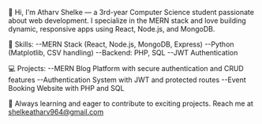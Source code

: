 👋 Hi, I'm Atharv Shelke — a 3rd-year Computer Science student passionate about web development. I specialize in the MERN stack and love building dynamic, responsive apps using React, Node.js, and MongoDB.

🔧 Skills:
--MERN Stack (React, Node.js, MongoDB, Express)
--Python (Matplotlib, CSV handling)
--Backend: PHP, SQL
--JWT Authentication

💻 Projects:
--MERN Blog Platform with secure authentication and CRUD features
--Authentication System with JWT and protected routes
--Event Booking Website with PHP and SQL

🌱 Always learning and eager to contribute to exciting projects. Reach me at shelkeatharv964@gmail.com
